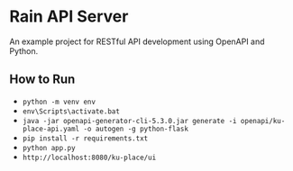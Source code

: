 Rain API Server
===============

An example project for RESTful API development using OpenAPI and Python.

## How to Run
* ```python -m venv env```
* ```env\Scripts\activate.bat```
* ```java -jar openapi-generator-cli-5.3.0.jar generate -i openapi/ku-place-api.yaml -o autogen -g python-flask```
* ```pip install -r requirements.txt```
* ```python app.py```
* ```http://localhost:8080/ku-place/ui```
